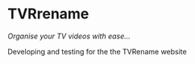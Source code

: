 # TVRrename
*Organise your TV videos with ease...*

Developing and testing for the the TVRename website
